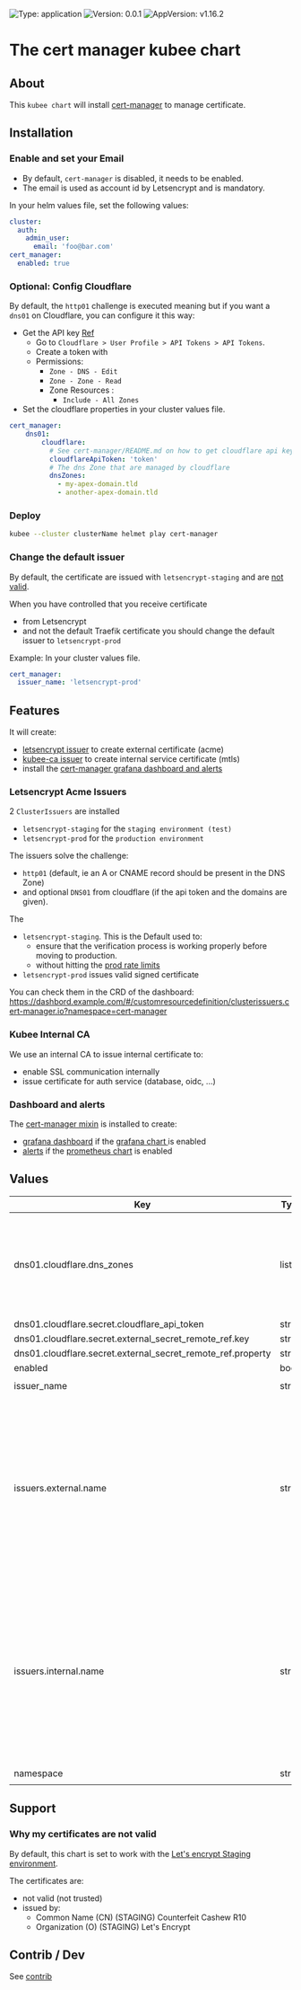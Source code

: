 
[//]: # (README.md generated by gotmpl. DO NOT EDIT.)

![Type: application](https://img.shields.io/badge/Type-application-informational?style=flat-square) ![Version: 0.0.1](https://img.shields.io/badge/Version-0.0.1-informational?style=flat-square) ![AppVersion: v1.16.2](https://img.shields.io/badge/AppVersion-v1.16.2-informational?style=flat-square)

# The cert manager kubee chart

## About
This `kubee chart` will install [cert-manager](https://cert-manager.io/) to manage certificate.

## Installation

### Enable and set your Email

* By default, `cert-manager` is disabled, it needs to be enabled.
* The email is used as account id by Letsencrypt and is mandatory.

In your helm values file, set the following values:

```yaml
cluster:
  auth:
    admin_user:
      email: 'foo@bar.com'
cert_manager:
  enabled: true
```

### Optional: Config Cloudflare

By default, the `http01` challenge is executed meaning 
but if you want a `dns01` on Cloudflare, you can configure it this way:

* Get the API key [Ref](https://cert-manager.io/docs/configuration/acme/dns01/cloudflare/)
  * Go to `Cloudflare > User Profile > API Tokens > API Tokens`.
  * Create a token with
  * Permissions:
     * `Zone - DNS - Edit`
     * `Zone - Zone - Read`
    * Zone Resources :
       * `Include - All Zones`
* Set the cloudflare properties in your cluster values file.
```yaml
cert_manager:
    dns01:
        cloudflare:
          # See cert-manager/README.md on how to get cloudflare api key
          cloudflareApiToken: 'token'
          # The dns Zone that are managed by cloudflare
          dnsZones:
            - my-apex-domain.tld
            - another-apex-domain.tld
```

### Deploy

```bash
kubee --cluster clusterName helmet play cert-manager
```

### Change the default issuer

By default, the certificate are issued with `letsencrypt-staging` and are [not valid](#why-my-certificates-are-not-valid).

When you have controlled that you receive certificate
* from Letsencrypt
* and not the default Traefik certificate
you should change the default issuer to `letsencrypt-prod`

Example: In your cluster values file.
```yaml
cert_manager:
  issuer_name: 'letsencrypt-prod'
```

## Features

It will create:
* [letsencrypt issuer](#letsencrypt-acme-issuers) to create external certificate (acme)
* [kubee-ca issuer](#kubee-internal-ca) to create internal service certificate (mtls)
* install the [cert-manager grafana dashboard and alerts](#dashboard-and-alerts)

### Letsencrypt Acme Issuers

2 `ClusterIssuers` are installed
* `letsencrypt-staging` for the `staging environment (test)`
* `letsencrypt-prod` for the `production environment`

The issuers solve the challenge:

* `http01` (default, ie an A or CNAME record should be present in the DNS Zone)
* and optional `DNS01` from cloudflare (if the api token and the domains are given).

The
* `letsencrypt-staging`. This is the Default used to:
    * ensure that the verification process is working properly before moving to production.
    * without hitting the [prod rate limits](https://letsencrypt.org/docs/rate-limits/)
* `letsencrypt-prod` issues valid signed certificate

You can check them in the CRD of the dashboard:
https://dashbord.example.com/#/customresourcedefinition/clusterissuers.cert-manager.io?namespace=cert-manager

### Kubee Internal CA

We use an internal CA to issue internal certificate
to:
* enable SSL communication internally
* issue certificate for auth service (database, oidc, ...)

### Dashboard and alerts

The [cert-manager mixin](https://monitoring.mixins.dev/cert-manager/) is installed
to create:
* [grafana dashboard](https://monitoring.mixins.dev/cert-manager/#dashboards) if the [grafana chart ](../grafana/README.md) is enabled
* [alerts](https://monitoring.mixins.dev/cert-manager/#alerts) if the [prometheus chart](../prometheus/README.md) is enabled

## Values

| Key | Type | Default | Description |
|-----|------|---------|-------------|
| dns01.cloudflare.dns_zones | list | `[]` | the dns Zones that are managed by cloudflare, mandatory (ie a list of apex domains) |
| dns01.cloudflare.secret.cloudflare_api_token | string | `""` |  |
| dns01.cloudflare.secret.external_secret_remote_ref.key | string | `""` |  |
| dns01.cloudflare.secret.external_secret_remote_ref.property | string | `""` |  |
| enabled | bool | `false` |  |
| issuer_name | string | `"letsencrypt-staging"` |  |
| issuers.external.name | string | `"letsencrypt-staging"` | The acme issuer used in all ingress (external certificate request) of kubee It should be changed to 'letsencrypt-prod' when the letsencrypt-staging is working and validated |
| issuers.internal.name | string | `"kubee-ca"` | The acme issuer used in all ingress (external certificate request) of kubee It should be changed to 'letsencrypt-prod' when the letsencrypt-staging is working and validated |
| namespace | string | `"cert-manager"` |  |

## Support

### Why my certificates are not valid

By default, this chart is set to work with the [Let's encrypt Staging environment](https://letsencrypt.org/docs/staging-environment/).

The certificates are:
* not valid (not trusted)
* issued by:
    * Common Name (CN)	(STAGING) Counterfeit Cashew R10
    * Organization (O)	(STAGING) Let's Encrypt

## Contrib / Dev

See [contrib](contrib/contrib.md)


